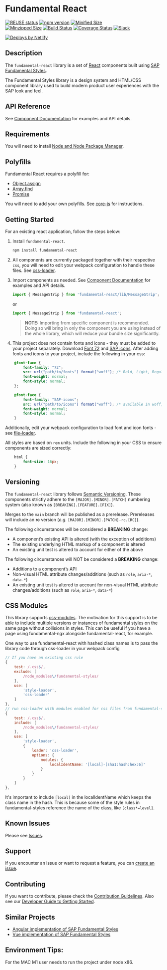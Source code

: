 # Fundamental React

[![REUSE status](https://api.reuse.software/badge/github.com/SAP/fundamental-react)](https://api.reuse.software/info/github.com/SAP/fundamental-react)
[![npm version](https://badge.fury.io/js/fundamental-react.svg)](//www.npmjs.com/package/fundamental-react)
[![Minified Size](https://badgen.net/bundlephobia/min/fundamental-react)](https://bundlephobia.com/result?p=fundamental-react)	
[![Minzipped Size](https://badgen.net/bundlephobia/minzip/fundamental-react)](https://bundlephobia.com/result?p=fundamental-react)
[![Build Status](https://travis-ci.org/SAP/fundamental-react.svg?branch=main)](https://travis-ci.org/SAP/fundamental-react)
[![Coverage Status](https://coveralls.io/repos/github/SAP/fundamental-react/badge.svg?branch=main)](https://coveralls.io/github/SAP/fundamental-react?branch=main)
[![Slack](https://img.shields.io/badge/slack-ui--fundamentals-blue.svg?logo=slack)](https://join.slack.com/t/ui-fundamentals/shared_invite/enQtNTIzOTU0Mzc2NTc5LWQzZWI5MWFhYjE5OTc4YzliN2JhOTc1ZjQxZTg1YjZiMWZiYzRkNjMwYzgyMmFkYmNhZDVjMWE5MDIzOWEzMmM)

<a href="https://www.netlify.com">
  <img src="https://www.netlify.com/img/global/badges/netlify-light.svg" alt="Deploys by Netlify" />
</a>

## Description

The `fundamental-react` library is a set of [React](https://reactjs.org/) components built using [SAP Fundamental Styles](https://sap.github.io/fundamental-styles/).

The Fundamental Styles library is a design system and HTML/CSS component library used to build modern product user experiences with the SAP look and feel.

## API Reference

See [Component Documentation](https://sap.github.io/fundamental-react/) for examples and API details.

## Requirements

You will need to install [Node and Node Package Manager](https://www.npmjs.com/get-npm).

## Polyfills

Fundamental React requires a polyfill for:
- [Object.assign](https://developer.mozilla.org/en-US/docs/Web/JavaScript/Reference/Global_Objects/Object/assign)
- [Array.find](https://developer.mozilla.org/en-US/docs/Web/JavaScript/Reference/Global_Objects/Array/find)
- [Promise](https://developer.mozilla.org/en-US/docs/Web/JavaScript/Reference/Global_Objects/Promise)

You will need to add your own polyfills. See [core-js](https://github.com/zloirock/core-js#commonjs-api) for instructions.

## Getting Started

For an existing react application, follow the steps below:

1. Install `fundamental-react`.

    ```javascript
    npm install fundamental-react
    ```

1. All components are currently packaged together with their respective `css`, you will need to edit your webpack configuration to handle these files. See [css-loader](https://github.com/webpack-contrib/css-loader).

1. Import components as needed. See [Component Documentation](https://sap.github.io/fundamental-react/) for examples and API details.
    ```javascript
    import { MessageStrip } from 'fundamental-react/lib/MessageStrip';
    ```
    or
    ```javascript
    import { MessageStrip } from 'fundamental-react';
    ```

    > **NOTE:** Importing from specific component is recommended. Doing so will bring in only the component you are using instead of the whole library, which will reduce your bundle size significantly.


1. This project does not contain fonts and icons - they must be added to your project separately. Download [Font 72](https://experience.sap.com/fiori-design-web/downloads/#download-font-72) and [SAP icons](https://experience.sap.com/fiori-design-web/downloads/#sap-icon-font). After adding fonts and icons to your project, include the following in your css:

```css
    @font-face {
        font-family: "72";
        src: url("path/to/fonts") format("woff"); /* Bold, Light, Regular available in woff and woff2 */
        font-weight: normal;
        font-style: normal;
    };

    @font-face {
        font-family: "SAP-icons";
        src: url("path/to/icons") format("woff"); /* available in woff, woff2 and ttf */
        font-weight: normal;
        font-style: normal;
    }
```

Additionally, edit your webpack configuration to load font and icon fonts - see [file-loader](https://webpack.js.org/loaders/file-loader/).

All styles are based on `rem` units. Include the following in your CSS to ensure components are sized correctly:

```css
    html {
        font-size: 16px;
    }
```

## Versioning

The `fundamental-react` library follows [Semantic Versioning](https://semver.org/). These components strictly adhere to the `[MAJOR].[MINOR].[PATCH]` numbering system (also known as `[BREAKING].[FEATURE].[FIX]`).

Merges to the `main` branch will be published as a prerelease. Prereleases will include an **rc** version (_e.g._ `[MAJOR].[MINOR].[PATCH]-rc.[RC]`).

The following circumstances will be considered a **BREAKING** change:
* A component’s existing API is altered (with the exception of additions)
* The existing underlying HTML markup of a component is altered
* An existing unit test is altered to account for either of the above

The following circumstances will NOT be considered a **BREAKING** change:
* Additions to a component’s API
* Non-visual HTML attribute changes/additions (such as `role`, `aria-*`, `data-*`)
* An existing unit test is altered to account for non-visual HTML attribute changes/additions (such as `role`, `aria-*`, `data-*`)

## CSS Modules

This library supports [css-modules](https://github.com/css-modules/css-modules). The motivation for this support is to be able to include multiple versions or instances of fundamental styles on the same page without collisions in styles.  This can be useful if you have a page using fundamental-ngx alongside fundamental-react, for example.

One way to use fundamental-react with hashed class names is to pass the library code through css-loader in your webpack config

```js
// If you have an existing css rule
{
    test: /.css$/,
    exclude: [
        /node_modules\/fundamental-styles/
    ],
    use: [
        'style-loader',
        'css-loader'
    ]
},
// run css-loader with modules enabled for css files from fundamental-styles
{
    test: /.css$/,
    include: [
        /node_modules\/fundamental-styles/
    ],
    use: [
        'style-loader',
        {
            loader: 'css-loader',
            options: {
                modules: {
                    localIdentName: '[local]-[sha1:hash:hex:6]'
                }
            }
        }
    ]
},
```

It's important to include `[local]` in the localIdentName which keeps the class name in the hash. This is because some of the style rules in fundamental-styles reference the name of the class, like `[class*=level]`.

## Known Issues

Please see [Issues](https://github.com/SAP/fundamental-react/issues).

## Support

If you encounter an issue or want to request a feature, you can [create an issue](https://github.com/SAP/fundamental-react/issues/new).

## Contributing

If you want to contribute, please check the [Contribution Guidelines](https://github.com/SAP/fundamental-react/blob/main/.github/CONTRIBUTING.md). Also see our [Developer Guide to Getting Started](https://github.com/SAP/fundamental-react/wiki/Developer-Guide).

## Similar Projects

-   [Angular implementation of SAP Fundamental Styles](https://github.com/SAP/fundamental-ngx)
-   [Vue implementation of SAP Fundamental Styles](https://github.com/SAP/fundamental-vue)

## Environment Tips:

 For the MAC M1 user needs to run the project under node x86.
